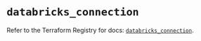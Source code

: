 # `databricks_connection`

Refer to the Terraform Registry for docs: [`databricks_connection`](https://registry.terraform.io/providers/databricks/databricks/1.68.0/docs/resources/connection).
